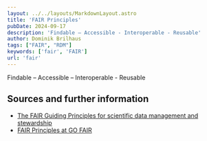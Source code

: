 ```yaml
---
layout: ../../layouts/MarkdownLayout.astro
title: 'FAIR Principles'
pubDate: 2024-09-17
description: 'Findable – Accessible - Interoperable - Reusable'
author: Dominik Brilhaus
tags: ["FAIR", "RDM"]
keywords: ['fair', 'FAIR']
url: 'fair'
---
```


Findable – Accessible – Interoperable - Reusable

## Sources and further information

- [The FAIR Guiding Principles for scientific data management and stewardship](https://doi.org/10.1038/sdata.2016.18)
- [FAIR Principles at GO FAIR](https://www.go-fair.org/fair-principles/)